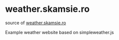 # weather.skamsie.ro
source of [weather.skamsie.ro](http://weather.skamsie.ro)

Example weather website based on simpleweather.js
